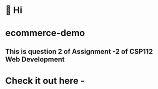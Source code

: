 # 👋 Hi

# ecommerce-demo

## This is question 2 of Assignment -2 of CSP112 Web Development



# Check it out here - 
